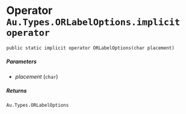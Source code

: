 # Operator `Au.Types.ORLabelOptions.implicit operator`

```
public static implicit operator ORLabelOptions(char placement)
```

##### Parameters

- *placement*  (`char`)

##### Returns

`Au.Types.ORLabelOptions`